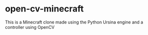 # open-cv-minecraft
This is a Minecraft clone made using the Python Ursina engine and a controller using OpenCV
